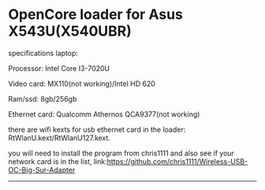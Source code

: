 # OpenCore loader for Asus X543U(X540UBR)


specifications laptop:

Processor: Intel Core I3-7020U

Video card: MX110(not working)/Intel HD 620

Ram/ssd: 8gb/256gb

Ethernet card: Qualcomm Athernos QCA9377(not working)

there are wifi kexts for usb ethernet card in the loader: RtWlanU.kext/RtWlanU127.kext. 

you will need to install the program from chris1111 and also see if your network card is in the list, link:https://github.com/chris1111/Wireless-USB-OC-Big-Sur-Adapter

----

